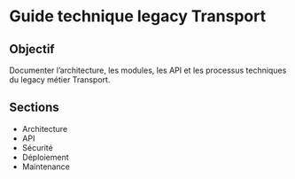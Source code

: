 # Guide technique legacy Transport

## Objectif
Documenter l’architecture, les modules, les API et les processus techniques du legacy métier Transport.

## Sections
- Architecture
- API
- Sécurité
- Déploiement
- Maintenance
